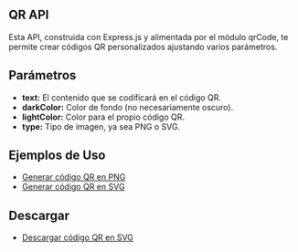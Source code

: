## QR API
Esta API, construida con Express.js y alimentada por el módulo qrCode, te permite crear códigos QR personalizados ajustando varios parámetros.

## Parámetros
- **text:** El contenido que se codificará en el código QR.
- **darkColor:** Color de fondo (no necesariamente oscuro).
- **lightColor:** Color para el propio código QR.
- **type:** Tipo de imagen, ya sea PNG o SVG.

## Ejemplos de Uso
- [Generar código QR en PNG](https://qr-api-alpha.vercel.app/api/qr-code/create?text=hello&darkColor=d90429&lightColor=edf2f4&type=png)
- [Generar código QR en SVG](https://qr-api-alpha.vercel.app/api/qr-code/create?text=hello&darkColor=d90429&lightColor=edf2f4&type=svg)

## Descargar
- [Descargar código QR en SVG](https://qr-api-alpha.vercel.app/api/qr-code/create?text=hello&darkColor=d90429&lightColor=edf2f4&type=svg&download=true)
